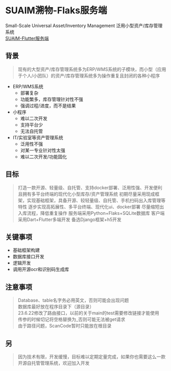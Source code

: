 # SUAIM溯物-Flaks服务端
Small-Scale Universal Asset/Inventory Management 泛用小型资产/库存管理系统<br>
[SUAIM-Flutter服务端](https://github.com/tdccj/SUAIM-Flutter)

## 背景
> 现有的大型资产/库存管理系统多为ERP/WMS系统的子模块，而小型（应用于个人/小团队）的资产/库存管理系统多为操作重复且封闭的各种小程序

- ERP/WMS系统
   - 部署复杂
   - 功能繁多，库存管理针对性不强
   - 强调过程/进度，而不是结果
- 小程序
   - 难以二次开发
   - 支持平台少
   - 无法自托管
- IT/实验室等资产管理系统
   - 泛用性不强
   - 对某一专业针对性太强
   - 难以二次开发/功能固化
## 目标
> 打造一款开源、轻量级、自托管、支持docker部署、泛用性强、开发便利且拥有多平台终端的现代化小型库存/资产管理系统
> 初期尽量采用现成框架，实现基础框架，具备开源、较轻量级、自托管、手机扫码出入库管理等特性
> 逐步实现高拓展性、多平台终端、现代化ui、docker部署
> 尽量缩短出入库流程，降低重复操作
> 服务端采用Python+Flaks+SQLite数据库
> 客户端采用Dart+Flutter多端开发
> 备选Django框架+h5开发


## 关键事项

- 基础框架构建
- 数据库接口开发
- 逻辑开发
- 调用开源ocr和识别码生成库

## 注意事项
> Database、table名字务必用英文，否则可能会出现问题<br>
> 数据库最好放在程序目录下（源目录）<br>
> 23.6.22修改了路由接口，以前的关于main的test需要修改链接才能使用<br>
> 传参的时候切记将空格替换为_否则可能无法被get请求<br>
> 由于路径问题，ScanCode暂时只能放在根目录<br>
## 另
> 因为技术有限，开发缓慢，目标难以定期定量完成，如果你也需要这么一款开源自托管管理系统，欢迎加入开发


